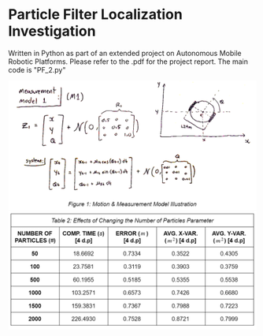 # Particle Filter Localization Investigation
Written in Python as part of an extended project on Autonomous Mobile Robotic Platforms.
Please refer to the .pdf for the project report. The main code is "PF_2.py"

![](PF_images/prob_def.png)
![](PF_images/table.png)
